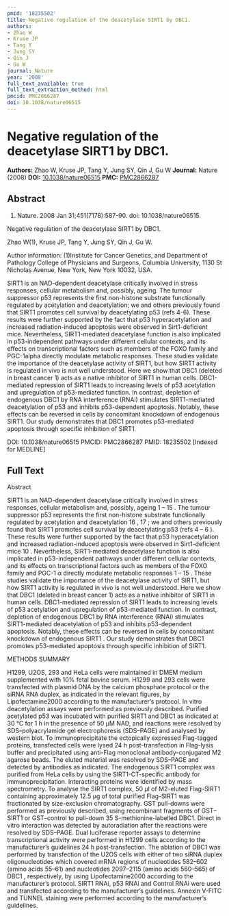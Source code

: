 ```yaml
---
pmid: '18235502'
title: Negative regulation of the deacetylase SIRT1 by DBC1.
authors:
- Zhao W
- Kruse JP
- Tang Y
- Jung SY
- Qin J
- Gu W
journal: Nature
year: '2008'
full_text_available: true
full_text_extraction_method: html
pmcid: PMC2866287
doi: 10.1038/nature06515
---
```


# Negative regulation of the deacetylase SIRT1 by DBC1.
**Authors:** Zhao W, Kruse JP, Tang Y, Jung SY, Qin J, Gu W
**Journal:** Nature (2008)
**DOI:** [10.1038/nature06515](https://doi.org/10.1038/nature06515)
**PMC:** [PMC2866287](https://www.ncbi.nlm.nih.gov/pmc/articles/PMC2866287/)

## Abstract

1. Nature. 2008 Jan 31;451(7178):587-90. doi: 10.1038/nature06515.

Negative regulation of the deacetylase SIRT1 by DBC1.

Zhao W(1), Kruse JP, Tang Y, Jung SY, Qin J, Gu W.

Author information:
(1)Institute for Cancer Genetics, and Department of Pathology College of 
Physicians and Surgeons, Columbia University, 1130 St Nicholas Avenue, New York, 
New York 10032, USA.

SIRT1 is an NAD-dependent deacetylase critically involved in stress responses, 
cellular metabolism and, possibly, ageing. The tumour suppressor p53 represents 
the first non-histone substrate functionally regulated by acetylation and 
deacetylation; we and others previously found that SIRT1 promotes cell survival 
by deacetylating p53 (refs 4-6). These results were further supported by the 
fact that p53 hyperacetylation and increased radiation-induced apoptosis were 
observed in Sirt1-deficient mice. Nevertheless, SIRT1-mediated deacetylase 
function is also implicated in p53-independent pathways under different cellular 
contexts, and its effects on transcriptional factors such as members of the FOXO 
family and PGC-1alpha directly modulate metabolic responses. These studies 
validate the importance of the deacetylase activity of SIRT1, but how SIRT1 
activity is regulated in vivo is not well understood. Here we show that DBC1 
(deleted in breast cancer 1) acts as a native inhibitor of SIRT1 in human cells. 
DBC1-mediated repression of SIRT1 leads to increasing levels of p53 acetylation 
and upregulation of p53-mediated function. In contrast, depletion of endogenous 
DBC1 by RNA interference (RNAi) stimulates SIRT1-mediated deacetylation of p53 
and inhibits p53-dependent apoptosis. Notably, these effects can be reversed in 
cells by concomitant knockdown of endogenous SIRT1. Our study demonstrates that 
DBC1 promotes p53-mediated apoptosis through specific inhibition of SIRT1.

DOI: 10.1038/nature06515
PMCID: PMC2866287
PMID: 18235502 [Indexed for MEDLINE]

## Full Text

Abstract

SIRT1 is an NAD-dependent deacetylase critically involved in stress responses, cellular metabolism and, possibly, ageing 1 – 15 . The tumour suppressor p53 represents the first non-histone substrate functionally regulated by acetylation and deacetylation 16 , 17 ; we and others previously found that SIRT1 promotes cell survival by deacetylating p53 (refs 4 – 6 ). These results were further supported by the fact that p53 hyperacetylation and increased radiation-induced apoptosis were observed in Sirt1-deficient mice 10 . Nevertheless, SIRT1-mediated deacetylase function is also implicated in p53-independent pathways under different cellular contexts, and its effects on transcriptional factors such as members of the FOXO family and PGC-1 α directly modulate metabolic responses 1 – 15 . These studies validate the importance of the deacetylase activity of SIRT1, but how SIRT1 activity is regulated in vivo is not well understood. Here we show that DBC1 (deleted in breast cancer 1) acts as a native inhibitor of SIRT1 in human cells. DBC1-mediated repression of SIRT1 leads to increasing levels of p53 acetylation and upregulation of p53-mediated function. In contrast, depletion of endogenous DBC1 by RNA interference (RNAi) stimulates SIRT1-mediated deacetylation of p53 and inhibits p53-dependent apoptosis. Notably, these effects can be reversed in cells by concomitant knockdown of endogenous SIRT1 . Our study demonstrates that DBC1 promotes p53-mediated apoptosis through specific inhibition of SIRT1.

METHODS SUMMARY

H1299, U2OS, 293 and HeLa cells were maintained in DMEM medium supplemented with 10% fetal bovine serum. H1299 and 293 cells were transfected with plasmid DNA by the calcium phosphate protocol or the siRNA RNA duplex, as indicated in the relevant figures, by Lipofectamine2000 according to the manufacturer’s protocol. In vitro deacetylation assays were performed as previously described. Purified acetylated p53 was incubated with purified SIRT1 and DBC1 as indicated at 30 °C for 1 h in the presence of 50 μM NAD, and reactions were resolved by SDS–polyacrylamide gel electrophoresis (SDS–PAGE) and analysed by western blot. To immunoprecipitate the ectopically expressed Flag-tagged proteins, transfected cells were lysed 24 h post-transfection in Flag-lysis buffer and precipitated using anti-Flag monoclonal antibody-conjugated M2 agarose beads. The eluted material was resolved by SDS–PAGE and detected by antibodies as indicated. The endogenous SIRT1 complex was purified from HeLa cells by using the SIRT1-CT-specific antibody for immunoprecipitation. Interacting proteins were identified by mass spectrometry. To analyse the SIRT1 complex, 50 μl of M2-eluted Flag-SIRT1 containing approximately 12.5 μg of total purified Flag-SIRT1 was fractionated by size-exclusion chromatography. GST pull-downs were performed as previously described, using recombinant fragments of GST–SIRT1 or GST–control to pull-down 35 S-methionine-labelled DBC1. Direct in vitro interaction was detected by autoradiation after the reactions were resolved by SDS–PAGE. Dual luciferase reporter assays to determine transcriptional activity were performed in H1299 cells according to the manufacturer’s guidelines 24 h post-transfection. The ablation of DBC1 was performed by transfection of the U2OS cells with either of two siRNA duplex oligonucleotides which covered mRNA regions of nucleotides 582–602 (amino acids 55–61) and nucleotides 2097–2115 (amino acids 560–565) of DBC1 , respectively, by using Lipofectamine2000 according to the manufacturer’s protocol. SIRT1 RNAi, p53 RNAi and Control RNAi were used and transfected according to the manufacturer’s guidelines. Annexin V-FITC and TUNNEL staining were performed according to the manufacturer’s guidelines.
